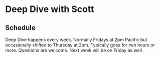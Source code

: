 # Deep Dive with Scott

## Schedule
Deep Dive happens every week. Normally Fridays at 2pm Pacific but occasionally shifted to Thursday at 2pm. Typically goes for two hours or more. Questions are welcome. Next week will be on Friday as well.
